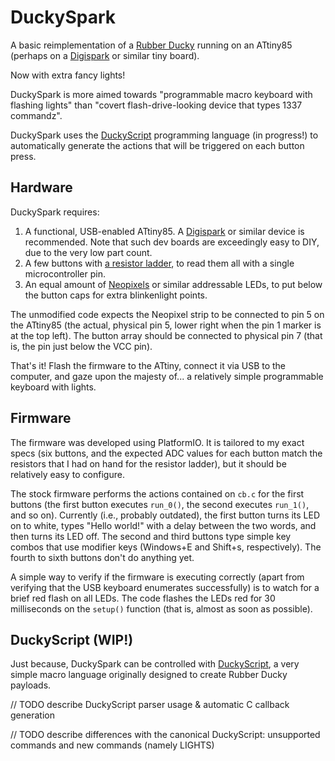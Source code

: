 # DuckySpark

A basic reimplementation of a [Rubber Ducky](https://shop.hak5.org/collections/sale/products/usb-rubber-ducky-deluxe) running on an ATtiny85 (perhaps on a [Digispark](http://digistump.com/products/1) or similar tiny board).

Now with extra fancy lights! 

DuckySpark is more aimed towards "programmable macro keyboard with flashing lights" than "covert flash-drive-looking device that types 1337 commandz".

DuckySpark uses the [DuckyScript](https://docs.hak5.org/hc/en-us/articles/360010555153-Ducky-Script-the-USB-Rubber-Ducky-language) programming language (in progress!) to automatically generate the actions that will be triggered on each button press.

## Hardware

DuckySpark requires:

1. A functional, USB-enabled ATtiny85. A [Digispark](http://digistump.com/products/1) or similar device is recommended. Note that such dev boards are exceedingly easy to DIY, due to the very low part count.
1. A few buttons with [a resistor ladder](http://int03.co.uk/blog/2014/12/18/reading-multiple-switches-with-one-analogue-input/), to read them all with a single microcontroller pin.
1. An equal amount of [Neopixels](https://www.adafruit.com/category/168) or similar addressable LEDs, to put below the button caps for extra blinkenlight points.

The unmodified code expects the Neopixel strip to be connected to pin 5 on the ATtiny85 (the actual, physical pin 5, lower right when the pin 1 marker is at the top left). The button array should be connected to physical pin 7 (that is, the pin just below the VCC pin).

That's it! Flash the firmware to the ATtiny, connect it via USB to the computer, and gaze upon the majesty of... a relatively simple programmable keyboard with lights.

## Firmware

The firmware was developed using PlatformIO. It is tailored to my exact specs (six buttons, and the expected ADC values for each button match the resistors that I had on hand for the resistor ladder), but it should be relatively easy to configure.

The stock firmware performs the actions contained on `cb.c` for the first buttons (the first button executes `run_0()`, the second executes `run_1()`, and so on). Currently (i.e., probably outdated), the first button turns its LED on to white, types "Hello world!" with a delay between the two words, and then turns its LED off. The second and third buttons type simple key combos that use modifier keys (Windows+E and Shift+s, respectively). The fourth to sixth buttons don't do anything yet.

A simple way to verify if the firmware is executing correctly (apart from verifying that the USB keyboard enumerates successfully) is to watch for a brief red flash on all LEDs. The code flashes the LEDs red for 30 milliseconds on the `setup()` function (that is, almost as soon as possible). 

## DuckyScript (WIP!)

Just because, DuckySpark can be controlled with [DuckyScript](https://docs.hak5.org/hc/en-us/articles/360010555153-Ducky-Script-the-USB-Rubber-Ducky-language), a very simple macro language originally designed to create Rubber Ducky payloads.

// TODO describe DuckyScript parser usage & automatic C callback generation

// TODO describe differences with the canonical DuckyScript: unsupported commands and new commands (namely LIGHTS)